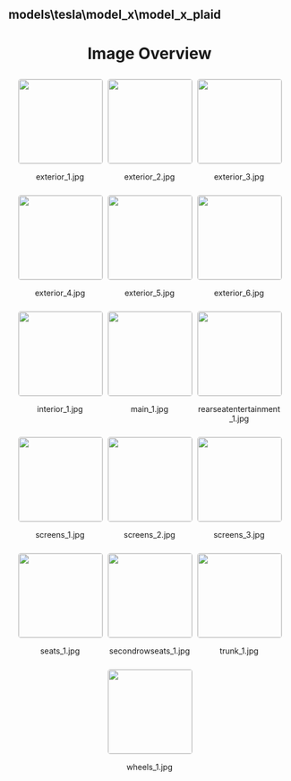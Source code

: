 ## models\tesla\model_x\model_x_plaid
<style>
    .image-gallery {
        display: flex;
        flex-wrap: wrap;
        gap: 10px;
        justify-content: center;
        padding: 10px;
    }
    .image-gallery img {
        width: 150px;
        height: auto;
        border: 1px solid #ddd;
        border-radius: 5px;
    }
    .image-gallery div {
        flex: 1 1 calc(33.333% - 20px); /* Three images per row on large screens */
        max-width: 150px;
        text-align: center;
    }
    @media (max-width: 768px) {
        .image-gallery div {
            flex: 1 1 calc(50% - 20px); /* Two images per row on medium screens */
        }
    }
    @media (max-width: 480px) {
        .image-gallery div {
            flex: 1 1 100%; /* One image per row on small screens */
        }
    }
</style>
<h1 style ="text-align: center;"> Image Overview </h1> <div class="image-gallery">
<div>
<img src="https://media.evkx.net/multimedia/models/tesla/model_x/model_x_plaid/exterior_1_st.jpg">
<p>exterior_1.jpg</p>
</div>
<div>
<img src="https://media.evkx.net/multimedia/models/tesla/model_x/model_x_plaid/exterior_2_st.jpg">
<p>exterior_2.jpg</p>
</div>
<div>
<img src="https://media.evkx.net/multimedia/models/tesla/model_x/model_x_plaid/exterior_3_st.jpg">
<p>exterior_3.jpg</p>
</div>
<div>
<img src="https://media.evkx.net/multimedia/models/tesla/model_x/model_x_plaid/exterior_4_st.jpg">
<p>exterior_4.jpg</p>
</div>
<div>
<img src="https://media.evkx.net/multimedia/models/tesla/model_x/model_x_plaid/exterior_5_st.jpg">
<p>exterior_5.jpg</p>
</div>
<div>
<img src="https://media.evkx.net/multimedia/models/tesla/model_x/model_x_plaid/exterior_6_st.jpg">
<p>exterior_6.jpg</p>
</div>
<div>
<img src="https://media.evkx.net/multimedia/models/tesla/model_x/model_x_plaid/interior_1_st.jpg">
<p>interior_1.jpg</p>
</div>
<div>
<img src="https://media.evkx.net/multimedia/models/tesla/model_x/model_x_plaid/main_1_st.jpg">
<p>main_1.jpg</p>
</div>
<div>
<img src="https://media.evkx.net/multimedia/models/tesla/model_x/model_x_plaid/rearseatentertainment_1_st.jpg">
<p>rearseatentertainment_1.jpg</p>
</div>
<div>
<img src="https://media.evkx.net/multimedia/models/tesla/model_x/model_x_plaid/screens_1_st.jpg">
<p>screens_1.jpg</p>
</div>
<div>
<img src="https://media.evkx.net/multimedia/models/tesla/model_x/model_x_plaid/screens_2_st.jpg">
<p>screens_2.jpg</p>
</div>
<div>
<img src="https://media.evkx.net/multimedia/models/tesla/model_x/model_x_plaid/screens_3_st.jpg">
<p>screens_3.jpg</p>
</div>
<div>
<img src="https://media.evkx.net/multimedia/models/tesla/model_x/model_x_plaid/seats_1_st.jpg">
<p>seats_1.jpg</p>
</div>
<div>
<img src="https://media.evkx.net/multimedia/models/tesla/model_x/model_x_plaid/secondrowseats_1_st.jpg">
<p>secondrowseats_1.jpg</p>
</div>
<div>
<img src="https://media.evkx.net/multimedia/models/tesla/model_x/model_x_plaid/trunk_1_st.jpg">
<p>trunk_1.jpg</p>
</div>
<div>
<img src="https://media.evkx.net/multimedia/models/tesla/model_x/model_x_plaid/wheels_1_st.jpg">
<p>wheels_1.jpg</p>
</div>
</div>
